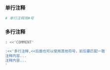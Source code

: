 ### 单行注释
```sh
# 单行注释用#号
```

### 多行注释
```sh
: <<'COMMENT'

:<<'多行注释,<<后面也可以使用其他符号，前后要匹配一致
注释内容...
注释内容...
'
```
